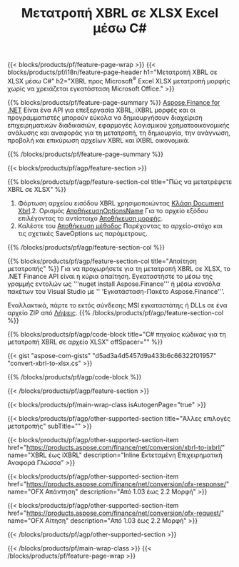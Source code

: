 ﻿---
title: Μετατροπή XBRL σε XLSX Excel μέσω C#
description: Κωδικός δείγματος για τη μετατροπή XBRL σε Excel XLSX C#. Χρησιμοποιήστε τον κωδικό του API για τα αρχεία παρτίδας XBRL στη μετατροπή XLSX μέσα στις εφαρμογές που βασίζονται σε .NET. 
url: /el/net/conversion/xbrl-to-xlsx/
family: finance
platformtag: net
feature: conversion
informat: XBRL
outformat: XLSX
otherformats: iXBRL
---
{{< blocks/products/pf/feature-page-wrap >}}
{{< blocks/products/pf/i18n/feature-page-header h1="Μετατροπή XBRL σε XLSX μέσω C#" h2="XBRL προς Microsoft<sup>®</sup> Excel XLSX μετατροπή μορφής χωρίς να χρειάζεται εγκατάσταση Microsoft Office." >}}

{{% blocks/products/pf/feature-page-summary %}}
[Aspose.Finance for .NET](https://products.aspose.com/finance/net/) Είναι ένα API για επεξεργασία XBRL, iXBRL μορφές και οι προγραμματιστές μπορούν εύκολα να δημιουργήσουν διαχείριση επιχειρηματικών διαδικασιών, εφαρμογές λογισμικού χρηματοοικονομικής ανάλυσης και αναφοράς για τη μετατροπή, τη δημιουργία, την ανάγνωση, προβολή και επικύρωση αρχείων XBRL και iXBRL οικονομικά. 

{{% /blocks/products/pf/feature-page-summary %}}

{{< blocks/products/pf/agp/feature-section >}}

{{% blocks/products/pf/agp/feature-section-col title="Πώς να μετατρέψετε XBRL σε XLSX" %}}
1. Φόρτωση αρχείου εισόδου XBRL χρησιμοποιώντας [Κλάση Document Xbrl](https://apireference.aspose.com/finance/net/aspose.finance.xbrl/xbrldocument).2. Ορισμός [ΑποθήκευσηOptionsName](https://apireference.aspose.com/finance/net/aspose.finance.xbrl/saveoptions) Για το αρχείο εξόδου επιλέγοντας το αντίστοιχο [Αποθήκευση μορφής](https://apireference.aspose.com/finance/net/aspose.finance.xbrl/saveformat).
3. Καλέστε του [Αποθήκευση μέθοδος](https://apireference.aspose.com/finance/net/aspose.finance.xbrl.xbrldocument/save/methods/2) Παρέχοντας το αρχείο-στόχο και τις σχετικές SaveOptions ως παράμετρους.

{{% /blocks/products/pf/agp/feature-section-col %}}

{{% blocks/products/pf/agp/feature-section-col title="Απαίτηση μετατροπής" %}}
Για να προχωρήσετε για τη μετατροπή XBRL σε XLSX, το .NET Finance API είναι η κύρια απαίτηση. Εγκαταστήστε το μέσω της γραμμής εντολών ως '''nuget install Aspose.Finance''' ή μέσω κονσόλα πακέτων του Visual Studio με '' 'Εγκατάσταση-Πακέτο Aspose.Finance'''.

Εναλλακτικά, πάρτε το εκτός σύνδεσης MSI εγκαταστάτης ή DLLs σε ένα αρχείο ZIP από [Λήψεις](https://downloads.aspose.com/finance/net).
{{% /blocks/products/pf/agp/feature-section-col %}}

{{% blocks/products/pf/agp/code-block title="C# πηγαίος κώδικας για τη μετατροπή XBRL σε αρχείο XLSX" offSpacer="" %}}

{{< gist "aspose-com-gists" "d5ad3a4d5457d9a433b6c66322f01957" "convert-xbrl-to-xlsx.cs" >}}

{{% /blocks/products/pf/agp/code-block %}}

{{< /blocks/products/pf/agp/feature-section >}}

{{< blocks/products/pf/main-wrap-class isAutogenPage="true" >}}

{{< blocks/products/pf/agp/other-supported-section title="Άλλες επιλογές μετατροπής" subTitle="" >}}

{{< blocks/products/pf/agp/other-supported-section-item href="https://products.aspose.com/finance/net/conversion/xbrl-to-ixbrl/" name="XBRL έως iXBRL" description="Inline Εκτεταμένη Επιχειρηματική Αναφορά Γλώσσα" >}}

{{< blocks/products/pf/agp/other-supported-section-item href="https://products.aspose.com/finance/net/conversion/ofx-response/" name="OFX Απάντηση" description="Από 1.03 έως 2.2 Μορφή" >}}

{{< blocks/products/pf/agp/other-supported-section-item href="https://products.aspose.com/finance/net/conversion/ofx-request/" name="OFX Αίτηση" description="Από 1.03 έως 2.2 Μορφή" >}}

{{< /blocks/products/pf/agp/other-supported-section >}}

{{< /blocks/products/pf/main-wrap-class >}}
{{< /blocks/products/pf/feature-page-wrap >}}